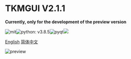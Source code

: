 # TKMGUI V2.1.1
**Currently, only for the development of the preview version**

![mit](https://img.shields.io/badge/license-MIT-blue)![python: v3.8.5](https://img.shields.io/badge/python-v3.8.5-green)![pyqt](https://img.shields.io/badge/Qt5-v5.14.3-red)<a target="_blank" href="http://mail.qq.com/cgi-bin/qm_share?t=qm_mailme&email=PFZTVFJPWU5aEU9ZWVh8WlNEUV1VUBJfU1E" style="text-decoration:none;"><img src="http://rescdn.qqmail.com/zh_CN/htmledition/images/function/qm_open/ico_mailme_11.png"/></a>

[English](README-EN.md) [简体中文](README.md)

![preview](https://tvax1.sinaimg.cn/large/006908GAly1gytdof69rrj30p00godhe.jpg)

